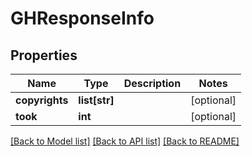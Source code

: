 # GHResponseInfo

## Properties
Name | Type | Description | Notes
------------ | ------------- | ------------- | -------------
**copyrights** | **list[str]** |  | [optional] 
**took** | **int** |  | [optional] 

[[Back to Model list]](../README.md#documentation-for-models) [[Back to API list]](../README.md#documentation-for-api-endpoints) [[Back to README]](../README.md)


